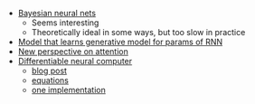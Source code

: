 - [Bayesian neural nets](http://www.psi.toronto.edu/publications/2011/Bioinformatics2011.pdf)
  - Seems interesting
  - Theoretically ideal in some ways, but too slow in practice
- [Model that learns generative model for params of RNN](http://blog.otoro.net/2016/09/28/hyper-networks/)
- [New perspective on attention](http://distill.pub/2016/augmented-rnns/)
- [Differentiable neural computer](http://www.nature.com/nature/journal/v538/n7626/full/nature20101.html)
  - [blog post](https://deepmind.com/blog/differentiable-neural-computers/)
  - [equations](http://www.nature.com/nature/journal/v538/n7626/extref/nature20101-s1.pdf)
  - [one implementation](https://github.com/yos1up/DNC)

